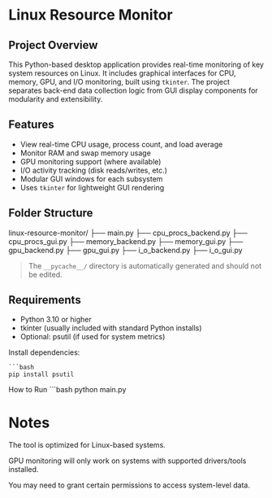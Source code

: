 # Linux Resource Monitor

## Project Overview

This Python-based desktop application provides real-time monitoring of key system resources on Linux. It includes graphical interfaces for CPU, memory, GPU, and I/O monitoring, built using `tkinter`. The project separates back-end data collection logic from GUI display components for modularity and extensibility.

## Features

- View real-time CPU usage, process count, and load average
- Monitor RAM and swap memory usage
- GPU monitoring support (where available)
- I/O activity tracking (disk reads/writes, etc.)
- Modular GUI windows for each subsystem
- Uses `tkinter` for lightweight GUI rendering

## Folder Structure

linux-resource-monitor/
├── main.py
├── cpu_procs_backend.py
├── cpu_procs_gui.py
├── memory_backend.py
├── memory_gui.py
├── gpu_backend.py
├── gpu_gui.py
├── i_o_backend.py
├── i_o_gui.py


> The `__pycache__/` directory is automatically generated and should not be edited.

## Requirements

- Python 3.10 or higher
- tkinter (usually included with standard Python installs)
- Optional: psutil (if used for system metrics)

Install dependencies:

    ```bash
    pip install psutil

How to Run
    ```bash
    python main.py

# Notes
The tool is optimized for Linux-based systems.

GPU monitoring will only work on systems with supported drivers/tools installed.

You may need to grant certain permissions to access system-level data.
